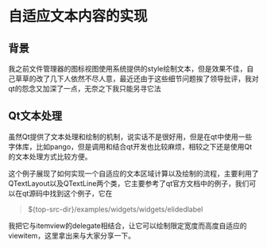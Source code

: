 # 自适应文本内容的实现

## 背景
我之前文件管理器的图标视图使用系统提供的style绘制文本，但是效果不佳，自己草草的改了几下人依然不尽人意，最近还由于这些细节问题挨了领导批评，我对qt的怨念又加深了一点，无奈之下我只能另寻它法

## Qt文本处理
虽然Qt提供了文本处理和绘制的机制，说实话不是很好用，但是在qt中使用一些字体库，比如pango，但是调用和结合qt开发也比较麻烦，相较之下还是使用Qt的文本处理方式比较方便。

这个例子展现了如何实现一个自适应的文本区域计算以及绘制的流程，主要利用了QTextLayout以及QTextLine两个类，它主要参考了qt官方文档中的例子，我们可以在qt源码中找到这个例子，它在

> ${top-src-dir}/examples/widgets/widgets/elidedlabel

我把它与itemview的delegate相结合，让它可以绘制限定宽度而高度自适应的viewitem，这里拿出来与大家分享一下。